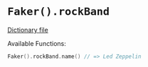 # `Faker().rockBand`

[Dictionary file](../core/src/main/resources/locales/en/rock_band.yml)

Available Functions:  
```kotlin
Faker().rockBand.name() // => Led Zeppelin
```
